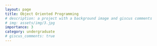 ```yaml
---
layout: page
title: Object Oriented Programming
# description: a project with a background image and giscus comments
# img: assets/img/3.jpg
importance: 3
category: undergraduate
# giscus_comments: true
---
```



<!-- <a href="https://www.isel.pt/en/leic/cloud-computing">Cloud Computing course description</a> -->
